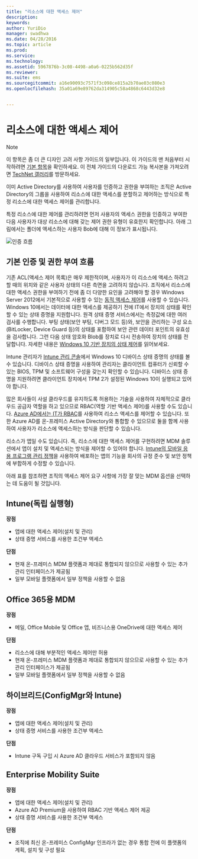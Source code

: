 ```yaml
---
title: "리소스에 대한 액세스 제어"
description: 
keywords: 
author: YuriDio
manager: swadhwa
ms.date: 04/28/2016
ms.topic: article
ms.prod: 
ms.service: 
ms.technology: 
ms.assetid: 5967876b-3c08-4498-a0a6-0225b562d35f
ms.reviewer: 
ms.suite: ems
ms.sourcegitcommit: a16e90093c7571f3c098ce815a2b70ae03c080e3
ms.openlocfilehash: 35a01a69e89762da314905c58a4868c6443d32e8


---
```


# 리소스에 대한 액세스 제어

>[!NOTE]
>이 항목은 좀 더 큰 디자인 고려 사항 가이드의 일부입니다. 이 가이드의 맨 처음부터 시작하려면 [기본 항목](mdm-design-considerations-guide.md)을 확인하세요. 이 전체 가이드의 다운로드 가능 복사본을 가져오려면 [TechNet 갤러리](https://gallery.technet.microsoft.com/Mobile-Device-Management-7d401582)를 방문하세요.

이미 Active Directory를 사용하여 사용자를 인증하고 권한을 부여하는 조직은 Active Directory의 그룹을 사용하여 리소스에 대한 액세스를 분할하고 제어하는 방식으로 특정 리소스에 대한 액세스 제어를 관리합니다.  

특정 리소스에 대한 제어를 관리하려면 먼저 사용자의 액세스 권한을 인증하고 부여한 다음 사용자가 대상 리소스에 대해 갖는 제어 권한 유형이 유효한지 확인합니다. 아래 그림에서는 폴더에 액세스하는 사용자 Bob에 대해 이 정보가 표시됩니다.

![인증 흐름](./media/MDM_Figure_13.png)

## 기본 인증 및 권한 부여 흐름

기존 ACL(액세스 제어 목록)은 매우 제한적이며, 사용자가 이 리소스에 액세스 하려고 할 때의 위치와 같은 사용자 상태의 다른 측면을 고려하지 않습니다. 조직에서 리소스에 대한 액세스 권한을 부여하기 전에 좀 더 다양한 요인을 고려해야 할 경우 Windows Server 2012에서 기본적으로 사용할 수 있는 [동적 액세스 제어](https://technet.microsoft.com/library/dn408191.aspx)를 사용할 수 있습니다. Windows 10에서는 데이터에 대한 액세스를 제공하기 전에 IT에서 장치의 상태를 확인할 수 있는 상태 증명을 지원합니다. 원격 상태 증명 서비스에서는 측정값에 대한 여러 검사를 수행합니다. 부팅 상태(보안 부팅, 디버그 모드 등)와, 보안을 관리하는 구성 요소(BitLocker, Device Guard 등)의 상태를 포함하여 보안 관련 데이터 포인트의 유효성을 검사합니다. 그런 다음 상태 암호화 Blob를 장치로 다시 전송하여 장치의 상태를 전달합니다. 자세한 내용은 [Windows 10 기반 장치의 상태 제어](https://technet.microsoft.com/library/mt592023.aspx)를 읽어보세요.

Intune 관리자가 [Intune 관리 콘솔](/intune/deploy-use/introduction-to-device-compliance-policies-in-microsoft-intune)에서 Windows 10 디바이스 상태 증명의 상태를 볼 수 있습니다. 디바이스 상태 증명을 사용하여 관리자는 클라이언트 컴퓨터가 신뢰할 수 있는 BIOS, TPM 및 소프트웨어 구성을 갖는지 확인할 수 있습니다. 디바이스 상태 증명을 지원하려면 클라이언트 장치에서 TPM 2가 설정된 Windows 10이 실행되고 있어야 합니다. 

많은 회사들이 사설 클라우드를 유지하도록 허용하는 기술을 사용하여 자체적으로 클라우드 공급자 역할을 하고 있으므로 RBAC(역할 기반 액세스 제어)를 사용할 수도 있습니다. [Azure AD에서는 IT가 RBAC](http://azure.microsoft.com/documentation/articles/role-based-access-control-configure/)를 사용하여 리소스 액세스를 제어할 수 있습니다. 또한 Azure AD를 온-프레미스 Active Directory와 통합할 수 있으므로 둘을 함께 사용하여 사용자가 리소스에 액세스하는 방식을 판단할 수 있습니다.

리소스가 앱일 수도 있습니다. 즉, 리소스에 대한 액세스 제어를 구현하려면 MDM 솔루션에서 앱이 설치 및 액세스되는 방식을 제어할 수 있어야 합니다. [Intune의 모바일 응용 프로그램 관리 정책](/intune/deploy-use/configure-and-deploy-mobile-application-management-policies-in-the-microsoft-intune-console)을 사용하여 배포하는 앱의 기능을 회사의 규정 준수 및 보안 정책에 부합하게 수정할 수 있습니다. 

아래 표를 참조하면 조직의 액세스 제어 요구 사항에 가장 잘 맞는 MDM 옵션을 선택하는 데 도움이 될 것입니다.

## Intune(독립 실행형)

**장점**

- 앱에 대한 액세스 제어(설치 및 관리)
- 상태 증명 서비스를 사용한 조건부 액세스

**단점**

- 현재 온-프레미스 MDM 플랫폼과 제대로 통합되지 않으므로 사용할 수 있는 추가 관리 인터페이스가 제공됨
- 일부 모바일 플랫폼에서 일부 정책을 사용할 수 없음
 
## Office 365용 MDM

**장점**

- 메일, Office Mobile 및 Office 앱, 비즈니스용 OneDrive에 대한 액세스 제어

**단점**

- 리소스에 대해 부분적인 액세스 제어만 허용
- 현재 온-프레미스 MDM 플랫폼과 제대로 통합되지 않으므로 사용할 수 있는 추가 관리 인터페이스가 제공됨
- 일부 모바일 플랫폼에서 일부 정책을 사용할 수 없음

## 하이브리드(ConfigMgr와 Intune)

**장점**

- 앱에 대한 액세스 제어(설치 및 관리)
- 상태 증명 서비스를 사용한 조건부 액세스

**단점**

- Intune 구독 구입 시 Azure AD 클라우드 서비스가 포함되지 않음

## Enterprise Mobility Suite

**장점**

- 앱에 대한 액세스 제어(설치 및 관리)
- Azure AD Premium을 사용하여 RBAC 기반 액세스 제어 제공
- 상태 증명 서비스를 사용한 조건부 액세스

**단점**

- 조직에 최신 온-프레미스 ConfigMgr 인프라가 없는 경우 통합 전에 이 플랫폼의 계획, 설치 및 구성 필요



<!--HONumber=Jun16_HO4-->


